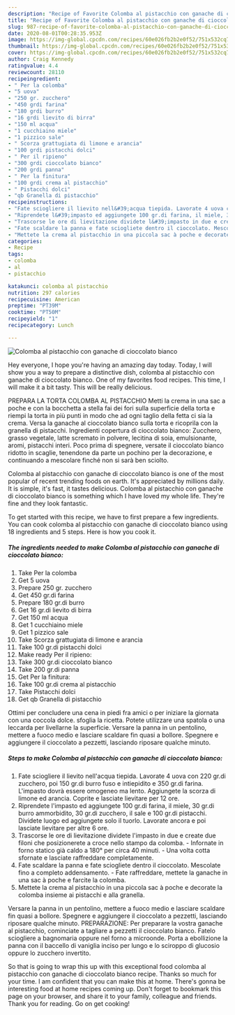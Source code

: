 ```yaml
---
description: "Recipe of Favorite Colomba al pistacchio con ganache di cioccolato bianco"
title: "Recipe of Favorite Colomba al pistacchio con ganache di cioccolato bianco"
slug: 987-recipe-of-favorite-colomba-al-pistacchio-con-ganache-di-cioccolato-bianco
date: 2020-08-01T00:28:35.953Z
image: https://img-global.cpcdn.com/recipes/60e026fb2b2e0f52/751x532cq70/colomba-al-pistacchio-con-ganache-di-cioccolato-bianco-recipe-main-photo.jpg
thumbnail: https://img-global.cpcdn.com/recipes/60e026fb2b2e0f52/751x532cq70/colomba-al-pistacchio-con-ganache-di-cioccolato-bianco-recipe-main-photo.jpg
cover: https://img-global.cpcdn.com/recipes/60e026fb2b2e0f52/751x532cq70/colomba-al-pistacchio-con-ganache-di-cioccolato-bianco-recipe-main-photo.jpg
author: Craig Kennedy
ratingvalue: 4.4
reviewcount: 28110
recipeingredient:
- " Per la colomba"
- "5 uova"
- "250 gr. zucchero"
- "450 grdi farina"
- "180 grdi burro"
- "16 grdi lievito di birra"
- "150 ml acqua"
- "1 cucchiaino miele"
- "1 pizzico sale"
- " Scorza grattugiata di limone e arancia"
- "100 grdi pistacchi dolci"
- " Per il ripieno"
- "300 grdi cioccolato bianco"
- "200 grdi panna"
- " Per la finitura"
- "100 grdi crema al pistacchio"
- " Pistacchi dolci"
- "qb Granella di pistacchio"
recipeinstructions:
- "Fate sciogliere il lievito nell&#39;acqua tiepida. Lavorate 4 uova con 220 gr.di zucchero, poi 150 gr.di burro fuso e intiepidito e 350 gr.di farina. L&#39;impasto dovrà essere omogeneo ma lento. Aggiungete la scorza di limone ed arancia. Coprite e lasciate lievitare per 12 ore."
- "Riprendete l&#39;impasto ed aggiungete 100 gr.di farina, il miele, 30 gr.di burro ammorbidito, 30 gr.di zucchero, il sale e 100 gr.di pistacchi. Dividete luogo ed aggiungete solo il tuorlo. Lavorate ancora e poi lasciate lievitare per altre 6 ore."
- "Trascorse le ore di lievitazione dividete l&#39;impasto in due e create due filoni che posizionerete a croce nello stampo da colomba. Infornate in forno statico già caldo a 180° per circa 40 minuti. Una volta cotta sfornate e lasciate raffreddare completamente."
- "Fate scaldare la panna e fate sciogliete dentro il cioccolato. Mescolate fino a completo addensamento. Fate raffreddare, mettete la ganache in una sac à poche e farcite la colomba."
- "Mettete la crema al pistacchio in una piccola sac à poche e decorate la colomba insieme ai pistacchi e alla granella."
categories:
- Recipe
tags:
- colomba
- al
- pistacchio

katakunci: colomba al pistacchio 
nutrition: 297 calories
recipecuisine: American
preptime: "PT39M"
cooktime: "PT50M"
recipeyield: "1"
recipecategory: Lunch

---
```



![Colomba al pistacchio con ganache di cioccolato bianco](https://img-global.cpcdn.com/recipes/60e026fb2b2e0f52/751x532cq70/colomba-al-pistacchio-con-ganache-di-cioccolato-bianco-recipe-main-photo.jpg)

Hey everyone, I hope you're having an amazing day today. Today, I will show you a way to prepare a distinctive dish, colomba al pistacchio con ganache di cioccolato bianco. One of my favorites food recipes. This time, I will make it a bit tasty. This will be really delicious.

PREPARA LA TORTA COLOMBA AL PISTACCHIO Metti la crema in una sac a poche e con la bocchetta a stella fai dei fori sulla superficie della torta e riempi la torta in più punti in modo che ad ogni taglio della fetta ci sia la crema. Versa la ganache al cioccolato bianco sulla torta e ricoprila con la granella di pistacchi. Ingredienti copertura di cioccolato bianco: Zucchero, grasso vegetale, latte scremato in polvere, lecitina di soia, emulsionante, aromi, pistacchi interi. Poco prima di spegnere, versate il cioccolato bianco ridotto in scaglie, tenendone da parte un pochino per la decorazione, e continuando a mescolare finché non si sarà ben sciolto.

Colomba al pistacchio con ganache di cioccolato bianco is one of the most popular of recent trending foods on earth. It's appreciated by millions daily. It is simple, it's fast, it tastes delicious. Colomba al pistacchio con ganache di cioccolato bianco is something which I have loved my whole life. They're fine and they look fantastic.


To get started with this recipe, we have to first prepare a few ingredients. You can cook colomba al pistacchio con ganache di cioccolato bianco using 18 ingredients and 5 steps. Here is how you cook it.

<!--inarticleads1-->

##### The ingredients needed to make Colomba al pistacchio con ganache di cioccolato bianco:

1. Take  Per la colomba
1. Get 5 uova
1. Prepare 250 gr. zucchero
1. Get 450 gr.di farina
1. Prepare 180 gr.di burro
1. Get 16 gr.di lievito di birra
1. Get 150 ml acqua
1. Get 1 cucchiaino miele
1. Get 1 pizzico sale
1. Take  Scorza grattugiata di limone e arancia
1. Take 100 gr.di pistacchi dolci
1. Make ready  Per il ripieno:
1. Take 300 gr.di cioccolato bianco
1. Take 200 gr.di panna
1. Get  Per la finitura:
1. Take 100 gr.di crema al pistacchio
1. Take  Pistacchi dolci
1. Get qb Granella di pistacchio


Ottimi per concludere una cena in piedi fra amici o per iniziare la giornata con una coccola dolce. sfoglia la ricetta. Potete utilizzare una spatola o una leccarda per livellarne la superficie. Versare la panna in un pentolino, mettere a fuoco medio e lasciare scaldare fin quasi a bollore. Spegnere e aggiungere il cioccolato a pezzetti, lasciando riposare qualche minuto. 

<!--inarticleads2-->

##### Steps to make Colomba al pistacchio con ganache di cioccolato bianco:

1. Fate sciogliere il lievito nell&#39;acqua tiepida. Lavorate 4 uova con 220 gr.di zucchero, poi 150 gr.di burro fuso e intiepidito e 350 gr.di farina. L&#39;impasto dovrà essere omogeneo ma lento. Aggiungete la scorza di limone ed arancia. Coprite e lasciate lievitare per 12 ore.
1. Riprendete l&#39;impasto ed aggiungete 100 gr.di farina, il miele, 30 gr.di burro ammorbidito, 30 gr.di zucchero, il sale e 100 gr.di pistacchi. Dividete luogo ed aggiungete solo il tuorlo. Lavorate ancora e poi lasciate lievitare per altre 6 ore.
1. Trascorse le ore di lievitazione dividete l&#39;impasto in due e create due filoni che posizionerete a croce nello stampo da colomba. - Infornate in forno statico già caldo a 180° per circa 40 minuti. - Una volta cotta sfornate e lasciate raffreddare completamente.
1. Fate scaldare la panna e fate sciogliete dentro il cioccolato. Mescolate fino a completo addensamento. - Fate raffreddare, mettete la ganache in una sac à poche e farcite la colomba.
1. Mettete la crema al pistacchio in una piccola sac à poche e decorate la colomba insieme ai pistacchi e alla granella.


Versare la panna in un pentolino, mettere a fuoco medio e lasciare scaldare fin quasi a bollore. Spegnere e aggiungere il cioccolato a pezzetti, lasciando riposare qualche minuto. PREPARAZIONE: Per preparare la vostra ganache al pistacchio, cominciate a tagliare a pezzetti il cioccolato bianco. Fatelo sciogliere a bagnomaria oppure nel forno a microonde. Porta a ebollizione la panna con il baccello di vaniglia inciso per lungo e lo sciroppo di glucosio oppure lo zucchero invertito. 

So that is going to wrap this up with this exceptional food colomba al pistacchio con ganache di cioccolato bianco recipe. Thanks so much for your time. I am confident that you can make this at home. There's gonna be interesting food at home recipes coming up. Don't forget to bookmark this page on your browser, and share it to your family, colleague and friends. Thank you for reading. Go on get cooking!
